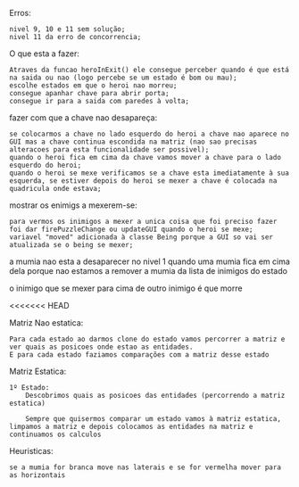 Erros:

    nivel 9, 10 e 11 sem solução;
    nivel 11 da erro de concorrencia;

O que esta a fazer:

	Atraves da funcao heroInExit() ele consegue perceber quando é que está na saida ou nao (logo percebe se um estado é bom ou mau);
	escolhe estados em que o heroi nao morreu;
	consegue apanhar chave para abrir porta;
	consegue ir para a saida com paredes à volta;
	
fazer com que a chave nao desapareça:

	se colocarmos a chave no lado esquerdo do heroi a chave nao aparece no GUI mas a chave continua escondida na matriz (nao sao precisas alteracoes para esta funcionalidade ser possivel);
	quando o heroi fica em cima da chave vamos mover a chave para o lado esquerdo do heroi;
	quando o heroi se mexe verificamos se a chave esta imediatamente à sua esquerda, se estiver depois do heroi se mexer a chave é colocada na quadricula onde estava;
	
mostrar os enimigs a mexerem-se:

    para vermos os inimigos a mexer a unica coisa que foi preciso fazer foi dar firePuzzleChange ou updateGUI quando o heroi se mexe;
    variavel "moved" adicionada à classe Being porque a GUI so vai ser atualizada se o being se mexer;

a mumia nao esta a desaparecer no nivel 1 quando uma mumia fica em cima dela porque nao estamos a remover a mumia da lista de inimigos do estado

o inimigo que se mexer para cima de outro inimigo é que morre

<<<<<<< HEAD

Matriz Nao estatica:
    
    Para cada estado ao darmos clone do estado vamos percorrer a matriz e ver quais as posicoes onde estao as entidades. 
    E para cada estado faziamos comparações com a matriz desse estado

Matriz Estatica:
    
    1º Estado:
        Descobrimos quais as posicoes das entidades (percorrendo a matriz estatica)
        
        Sempre que quisermos comparar um estado vamos à matriz estatica, limpamos a matriz e depois colocamos as entidades na matriz e continuamos os calculos        
        



Heuristicas:
    
    se a mumia for branca move nas laterais e se for vermelha mover para as horizontais

